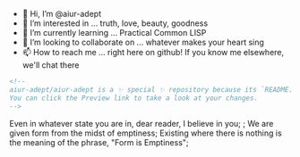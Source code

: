 - 👋 Hi, I’m @aiur-adept
- 👀 I’m interested in ... truth, love, beauty, goodness
- 🌱 I’m currently learning ... Practical Common LISP
- 💞️ I’m looking to collaborate on ... whatever makes your heart sing
- 📫 How to reach me ... right here on github! If you know me elsewhere, we'll chat there

```html
<!--
aiur-adept/aiur-adept is a ✨ special ✨ repository because its `README.md` (this file) appears on your GitHub profile.
You can click the Preview link to take a look at your changes.
-->
```

Even in whatever state you are in, dear reader, I believe in you;
; We are given form from the midst of emptiness; Existing where there is nothing is the meaning of the phrase, "Form is Emptiness";
